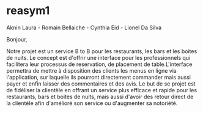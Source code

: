 # reasym1
Aknin Laura - Romain Bellaiche - Cynthia Eid - Lionel Da Silva 

Bonjour, 

Notre projet est un service B to B pour les restaurants, les bars et les boites de nuits. Le concept est d'offrir une interface pour les
professionnels qui facilitera leur processus de reservation, de placement de table.L'interface permettra de mettre à disposition des 
clients les menus en ligne via l'application, sur laquelle ils pourront directement commander mais aussi payer et enfin laisser des 
commentaires et des avis. 
Le but de se projet est de fidéliser la clientèle en offrant un service plus efficace et rapide pour les restaurants, bars et boites
de nuits, mais aussi d'avoir des retour direct de la clientèle afin d'amélioré son service ou d'augmenter sa notoriété.

